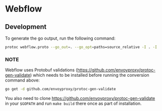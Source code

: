 # Webflow

## Development
To generate the go output, run the following command:

```bash
protoc webflow.proto --go_out=. --go_opt=paths=source_relative -I . -I ${GOPATH}/src -I ${GOPATH}/src/github.com/envoyproxy/protoc-gen-validate
```

### NOTE
Webflow uses Protobuf validations (https://github.com/envoyproxy/protoc-gen-validate) which needs to be installed before running the conversion command above:

```bash
go get -d github.com/envoyproxy/protoc-gen-validate
```

You also need to clone https://github.com/envoyproxy/protoc-gen-validate in your `$GOPATH` and run `make build` there once as part of installation.